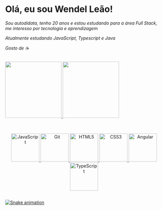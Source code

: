 # Olá, eu sou Wendel Leão!
*Sou autodidata, tenho 20 anos e estou estudando para a área Full Stack, me interesso por tecnologia e aprendizagem*

*Atualmente estudando JavaScript, Typescript e Java*

*Gosto de ☕*


##

<div>
  <a href="https://github.com/WendelLR99">
  <img height="180em" src="https://github-readme-stats.vercel.app/api?username=WendelLR99&show_icons=true&theme=dark&include_all_commits=true&count_private=true"/>
  <img height="180em" src="https://github-readme-stats.vercel.app/api/top-langs/?username=WendelLR99&layout=compact&langs_count=7&theme=dark"/>
</div>
  
##
  
<div align="center"><br>
  <img alt="JavaScript" src="https://cdn.jsdelivr.net/gh/devicons/devicon/icons/javascript/javascript-original.svg" style="height:90px; width:90px;"/>
  <img alt="Git" src="https://cdn.jsdelivr.net/gh/devicons/devicon/icons/git/git-original.svg" style="height:90px; width:90px;"/>
  <img alt="HTML5" src="https://cdn.jsdelivr.net/gh/devicons/devicon/icons/html5/html5-original.svg" style="height:90px; width:90px;"/>
  <img alt="CSS3" src="https://cdn.jsdelivr.net/gh/devicons/devicon/icons/css3/css3-original.svg" style="height:90px; width:90px;"/>
  <img  alt="Angular" style="height:90px; width:90px;" src="https://cdn.jsdelivr.net/gh/devicons/devicon/icons/angularjs/angularjs-original.svg" />
  <img alt="TypeScript" style="height:90px; width:90px;" src="https://cdn.jsdelivr.net/gh/devicons/devicon/icons/typescript/typescript-original.svg" />        
</div>
  
 ##

![Snake animation](https://github.com/WendelLR99/WendelLR99/blob/output/github-contribution-grid-snake.svg)
